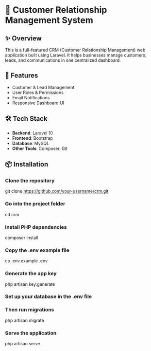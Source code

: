 # 🧾 Customer Relationship Management System

## ✨ Overview

This is a full-featured CRM (Customer Relationship Management) web application built using Laravel. It helps businesses manage customers, leads, and communications in one centralized dashboard.

## 🚀 Features

- Customer & Lead Management
- User Roles & Permissions
- Email Notifications
- Responsive Dashboard UI

## 🛠️ Tech Stack

- **Backend**: Laravel 10
- **Frontend**: Bootstrap
- **Database**: MySQL
- **Other Tools**: Composer, Git

## 📦 Installation

### Clone the repository
git clone https://github.com/your-username/crm.git

### Go into the project folder
cd crm

### Install PHP dependencies
composer install

### Copy the .env example file
cp .env.example .env

### Generate the app key
php artisan key:generate

### Set up your database in the .env file
### Then run migrations
php artisan migrate

### Serve the application
php artisan serve
